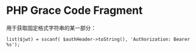 # PHP Grace Code Fragment

用于获取固定格式字符串的某一部分：

```
list($jwt) = sscanf( $authHeader->toString(), 'Authorization: Bearer %s');
```